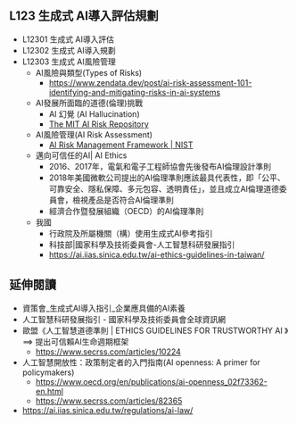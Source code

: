 ## L123 生成式 AI導入評估規劃
- L12301 生成式 AI導入評估
- L12302 生成式 AI導入規劃
- L12303 生成式 AI風險管理
  - AI風險與類型(Types of Risks)
    - https://www.zendata.dev/post/ai-risk-assessment-101-identifying-and-mitigating-risks-in-ai-systems 
  - AI發展所面臨的道德(倫理)挑戰
    - AI 幻覺 (AI Hallucination)
    - [The MIT AI Risk Repository](https://airisk.mit.edu/)
  - AI風險管理(AI Risk Assessment)
    - [AI Risk Management Framework | NIST](https://www.nist.gov/itl/ai-risk-management-framework)
  - 邁向可信任的AI| AI Ethics
    - 2016、2017年，電氣和電子工程師協會先後發布AI倫理設計準則
    - 2018年美國微軟公司提出的AI倫理準則應該最具代表性，即「公平、可靠安全、隱私保障、多元包容、透明責任」，並且成立AI倫理道德委員會，檢視產品是否符合AI倫理準則
    - 經濟合作暨發展組織（OECD）的AI倫理準則
  - 我國
    - 行政院及所屬機關（構）使用生成式AI參考指引
    - 科技部|國家科學及技術委員會-人工智慧科研發展指引
    - https://ai.iias.sinica.edu.tw/ai-ethics-guidelines-in-taiwan/

## 延伸閱讀
- 資策會_生成式AI導入指引_企業應具備的AI素養
- 人工智慧科研發展指引 - 國家科學及技術委員會全球資訊網
- 歐盟《人工智慧道德準則 | ETHICS GUIDELINES FOR TRUSTWORTHY AI 》==> 提出可信賴AI生命週期框架
  - https://www.secrss.com/articles/10224 
- 人工智慧開放性：政策制定者的入門指南(AI openness: A primer for policymakers)
  - https://www.oecd.org/en/publications/ai-openness_02f73362-en.html
  - https://www.secrss.com/articles/82365 
- https://ai.iias.sinica.edu.tw/regulations/ai-law/
